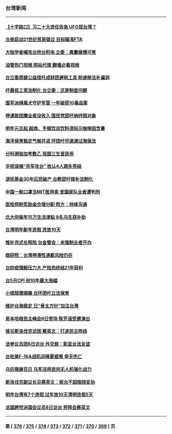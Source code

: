 ### 台湾新闻
---
#### [【十字路口】习二十大连任告急 UFO现台湾？](../../pages/ncid1349361/n13754219.md?06080445) 
#### [台美启动21世纪贸易倡议 目标瞄准FTA](../../pages/ncid1349361/n13754116.md?06080445) 
#### [大陆学者喊攻台抢台积电 立委：愚蠢傲慢可笑](../../pages/ncid1349361/n13754173.md?06080445) 
#### [油管热门视频 网站代理 翻墙必看视频](http://209.222.30.114:81/youtube.html?06080445)
#### [台立委质疑公益信托成财团避税工具 盼速修法补漏洞](../../pages/ncid1349361/n13754235.md?06080445) 
#### [吁最低工资法制化 台立委：这是制度问题](../../pages/ncid1349361/n13754248.md?06080445) 
#### [国军派缉毒犬守护军营 一年破获10毒品案](../../pages/ncid1349361/n13754237.md?06080445) 
#### [停课致团膳业者没收入 国民党团吁纳纾困对象](../../pages/ncid1349361/n13754274.md?06080445) 
#### [明年元旦起 超商、手摇饮店饮料须标示咖啡因含量](../../pages/ncid1349361/n13754273.md?06080445) 
#### [海洋保育稳定气候并进 环团吁尽速通过海保法](../../pages/ncid1349361/n13754268.md?06080445) 
#### [分科测验加考数乙 现国三生首适用](../../pages/ncid1349361/n13754269.md?06080445) 
#### [华视误植“共军攻台” 检认4人疏失签结](../../pages/ncid1349361/n13754251.md?06080445) 
#### [退抚基金30年后恐破产 台教团吁拨补法制化](../../pages/ncid1349361/n13754271.md?06080445) 
#### [中国一般口罩当MIT医用卖 昔国家队业者遭判刑](../../pages/ncid1349361/n13754246.md?06080445) 
#### [医检师盼奖励金合理分配 院方：持续沟通](../../pages/ncid1349361/n13754245.md?06080445) 
#### [北大供每年15万生活津贴 8名乌生获补助](../../pages/ncid1349361/n13754242.md?06080445) 
#### [台湾明年新年连假 连放10天](../../pages/ncid1349361/n13754255.md?06080445) 
#### [推补充式长照险 台金管会：未强制业者开办](../../pages/ncid1349361/n13754216.md?06080445) 
#### [商研院：台湾停滞性通膨风险仍在](../../pages/ncid1349361/n13754215.md?06080445) 
#### [台防疫理赔压力大 产险恐终结21年获利](../../pages/ncid1349361/n13754213.md?06080445) 
#### [台5月CPI 创10年最大涨幅](../../pages/ncid1349361/n13754210.md?06080445) 
#### [小琉球珊瑚礁 台环团吁立法保育](../../pages/ncid1349361/n13754209.md?06080445) 
#### [维护台海稳定 日“骨太方针”加注台湾](../../pages/ncid1349361/n13754115.md?06080445) 
#### [哥本哈根民主峰会9日登场 陈芳语受邀演出](../../pages/ncid1349361/n13754131.md?06080445) 
#### [接见斯洛伐克访团 蔡英文：打造民主阵线](../../pages/ncid1349361/n13754141.md?06080445) 
#### [法参议员团8日访台 外交部：彰显台法友谊](../../pages/ncid1349361/n13754108.md?06080445) 
#### [台驻美F-16A战机迫降夏威夷 幸无伤亡](../../pages/ncid1349361/n13754106.md?06080445) 
#### [乌抗俄逾百日 乌军活用民间无人机强化战力](../../pages/ncid1349361/n13754011.md?06080445) 
#### [斯洛伐克副议长见蔡英文：挺台不因阻挠妥协](../../pages/ncid1349361/n13754048.md?06080445) 
#### [明年台湾有7个连假 过年放10天清明连假5天](../../pages/ncid1349361/n13753945.md?06080445) 
#### [法国跨党派国会议员8日访台 将拜会蔡英文](../../pages/ncid1349361/n13753935.md?06080445) 

---
#### 第 [ [376](./376.md?06080445) / [375](./375.md?06080445) / [374](./374.md?06080445) / [373](./373.md?06080445) / [372](./372.md?06080445) / [371](./371.md?06080445) / [370](./370.md?06080445) / [369](./369.md?06080445) ] 页
